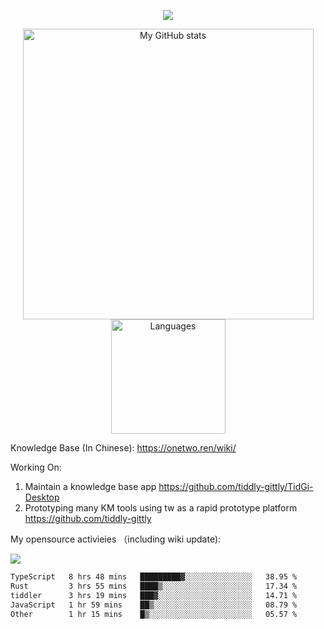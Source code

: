 <a href="https://github.com/linonetwo">
    <p align="center">
        <img src="https://github-profile-trophy.vercel.app/?username=linonetwo&column=7&theme=onedark"/>
    </p>
</a>
<a align="center" href="https://github.com/linonetwo">
  <p align="center">
    <img src="https://github-readme-stats.vercel.app/api?username=linonetwo&show_icons=true&count_private=true" alt="My GitHub stats" width="465"/>
    <img src="https://github-readme-stats.vercel.app/api/top-langs/?username=linonetwo&layout=compact&langs_count=10" alt="Languages" height="183">
  </p>
</a>

Knowledge Base (In Chinese): https://onetwo.ren/wiki/

Working On: 

1. Maintain a knowledge base app https://github.com/tiddly-gittly/TidGi-Desktop
1. Prototyping many KM tools using tw as a rapid prototype platform https://github.com/tiddly-gittly

My opensource activieies （including wiki update):

![](https://visitor-badge.glitch.me/badge?page_id=linonetwo.linonetwo)

<!--START_SECTION:waka-->

```txt
TypeScript   8 hrs 48 mins   █████████▓░░░░░░░░░░░░░░░   38.95 %
Rust         3 hrs 55 mins   ████▒░░░░░░░░░░░░░░░░░░░░   17.34 %
tiddler      3 hrs 19 mins   ███▓░░░░░░░░░░░░░░░░░░░░░   14.71 %
JavaScript   1 hr 59 mins    ██▒░░░░░░░░░░░░░░░░░░░░░░   08.79 %
Other        1 hr 15 mins    █▒░░░░░░░░░░░░░░░░░░░░░░░   05.57 %
```

<!--END_SECTION:waka-->
